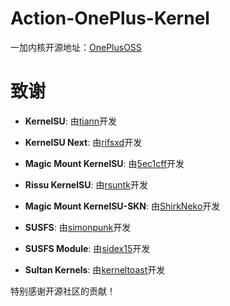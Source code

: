 # Action-OnePlus-Kernel

一加内核开源地址：[OnePlusOSS](https://github.com/OnePlusOSS/kernel_manifest)

# 致谢

- **KernelSU**: 由[tiann](https://github.com/tiann)开发

- **KernelSU Next**: 由[rifsxd](https://github.com/rifsxd)开发

- **Magic Mount KernelSU**: 由[5ec1cff](https://github.com/5ec1cff)开发

- **Rissu KernelSU**: 由[rsuntk](https://github.com/rsuntk)开发

- **Magic Mount KernelSU-SKN**: 由[ShirkNeko](https://github.com/ShirkNeko/)开发

- **SUSFS**: 由[simonpunk](https://gitlab.com/simonpunk/susfs4ksu.git)开发
  
- **SUSFS Module**: 由[sidex15](https://github.com/sidex15)开发
  
- **Sultan Kernels**: 由[kerneltoast](https://github.com/kerneltoast)开发
  
特别感谢开源社区的贡献！
